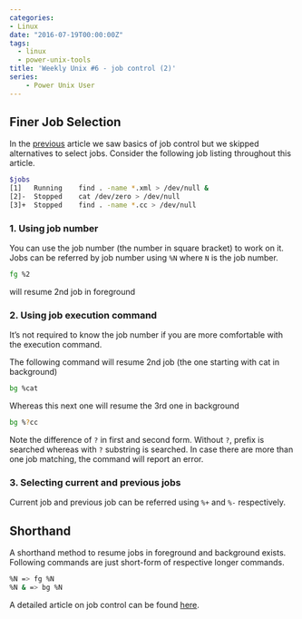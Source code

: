 ```yaml
---
categories:
- Linux
date: "2016-07-19T00:00:00Z"
tags:
  - linux
  - power-unix-tools
title: 'Weekly Unix #6 - job control (2)'
series:
    - Power Unix User
---
```

## Finer Job Selection
In the <a href="http://sureshsarda.in/2016/07/18/weekly-unix-6-job-control/">previous</a> article we saw basics of job control but we skipped alternatives to select jobs. Consider the following job listing throughout this article.

```bash
$jobs
[1]   Running    find . -name *.xml > /dev/null &
[2]-  Stopped    cat /dev/zero > /dev/null
[3]+  Stopped    find . -name *.cc > /dev/null
```

### 1. Using job number
You can use the job number (the number in square bracket) to work on it. Jobs can be referred by job number using `%N` where `N` is the job number.
```bash
fg %2
```
will resume 2nd job in foreground

### 2. Using job execution command
It’s not required to know the job number if you are more comfortable with the execution command.

The following command will resume 2nd job (the one starting with cat in background)

```bash
bg %cat
```
Whereas this next one will resume the 3rd one in background

```bash
bg %?cc
```
Note the difference of `?` in first and second form. Without `?`, prefix is searched whereas with `?` substring is searched. In case there are more than one job matching, the command will report an error.

### 3. Selecting current and previous jobs
Current job and previous job can be referred using `%+` and `%-` respectively.

## Shorthand
A shorthand method to resume jobs in foreground and background exists. Following commands are just short-form of respective longer commands.

```bash
%N => fg %N
%N & => bg %N
```
A detailed article on job control can be found <a href="http://sureshsarda.in/2016/07/18/weekly-unix-6-job-control/">here</a>.

